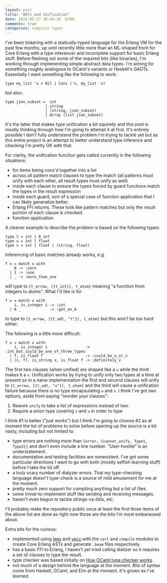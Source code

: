 ```yaml
---
layout: post
title: "ADTs and Unification"
date: 2016-05-27 18:44:16 -0700
comments: true
categories: compiler types
---
```

I've been tinkering with a statically-typed language for the Erlang VM for the
past few months, up until recently little more than an ML-shaped front for
Core Erlang with a type inferencer and incomplete support for basic Erlang
stuff.  Before fleshing out some of the required bits (like binaries), I'm
working through implementing simple abstract data types.  I'm aiming for
something roughly analogous to OCaml's variants or Haskell's GADTs.  Essentially
I want something like the following to work:

    type my_list 'x = Nil | Cons ('x, my_list 'x)

but also:

    type json_subset =  int
                      | string
                      | (string, json_subset)
                      | Array (list json_subset)

It's the latter that makes type unification a bit squirelly and this post is
mostly thinking through how I'm going to attempt it at first.  It's entirely
possible I don't fully understand the problem I'm trying to tackle yet but as
this entire project is an attempt to better understand type inference and
checking I'm pretty OK with that.

For clarity, the unification function gets called currently in the following
situations:

- for items being cons'd together into a list
- across all pattern match clauses to type the match (all patterns must unify
  with each other, all result types must unify as well)
- inside each clause to ensure the types forced by guard functions match the
types in the result expression
- inside each guard, sort of a special case of function application that I can
  likely generalize better.
- Erlang FFI returns.  These look like pattern matches but only the result
portion of each clause is checked.
- function application.

A cleaner example to describe the problem is based on the following types:

    type t = int | A int
    type u = int | float
    type v = int | float | (string, float)

Inferencing of basic matches already works, e.g.

    f x = match x with
        0 -> :zero
      | 1 -> :one
      | _ -> :more_than_one

will type to `{t_arrow, [{t_int}], t_atom}` meaning "a function from integers to
atoms".  What I'd like is for

    f x = match x with
        i, is_integer i -> :int
      | A _             -> :got_an_A

to type to `{t_arrow, [{t_adt, "t"}], t_atom}` but this won't be too hard
either.

The following is a little more difficult:

    f x = match x with
        i, is_integer i                 -> :int_but_could_be_one_of_three_types
      | f, is_float f                   -> :could_be_u_or_v
      | (s, f), is_string s, is_float f -> :definitely_v

The first two clauses (when unified) are shaped like a `u` while the third makes
it a `v`.  Unification works by trying to unify only two types at a time at
present so in a naive implementation the first and second clauses will unify to
`{t_arrow, [{t_adt, "u"}], t_atom}` and the third will cause a unification
failure because there is no type encapsulating `u` and `v`.  I think I've got
two options, aside from saying "reorder your clauses":

1.  Rework `unify` to take a list of expressions instead of two.
2.  Require a union type covering `v` and `u` in order to type

I think #1 is better ("just works") but I think I'm going to choose #2 as at
moment the list of problems to solve before opening up the source is a bit nasty,
including but not limited to:

- type errors are nothing more than `{error, {cannot_unify, Type1, Type2}}` and
  don't even include a line number.  "User-hostile" is an understatement.
- documentation and testing facilities are nonexistent.  I've got some
  particular directions I want to go with both (mostly selfish learning stuff)
  before I take the lid off.
- a truly scary number of dialyzer errors.  That my type-checking language
  doesn't type-check is a source of mild amusement for me at the moment.
- pretty much zero support for compiling anything but a list of files.
- some trivial-to-implement stuff like sending and receiving messages.
- haven't even begun to tackle strings-vs-lists, etc.

I'll probably make the repository public once at least the first three items of the above
list are done as right now those are the bits I'm most embarassed about.

Extra bits for the curious:

- implemented using [leex](http://erlang.org/doc/man/leex.html) and
  [yecc](http://erlang.org/doc/man/yecc.html) with the `cerl` and `compile`
  modules to create Core Erlang ASTs and generate `.beam` files respectively.
- has a basic FFI to Erlang, I haven't yet tried calling dializer so it requires
a set of clauses to type the result.
- type checker was based initially on
[How OCaml type checker works](http://okmij.org/ftp/ML/generalization.html).
- not much of a design behind the language at the moment.  Bits of syntax come
from Haskell, OCaml, and Elm at the moment.  It's grown as I've learned.
